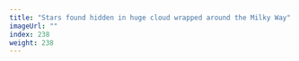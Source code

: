 ```yaml
---
title: "Stars found hidden in huge cloud wrapped around the Milky Way"
imageUrl: ""
index: 238
weight: 238
---
```

